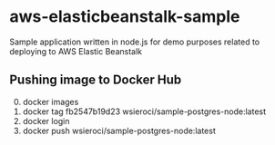 # aws-elasticbeanstalk-sample
Sample application written in node.js for demo purposes related to deploying to AWS Elastic Beanstalk

## Pushing image to Docker Hub

0. docker images
1. docker tag fb2547b19d23 wsieroci/sample-postgres-node:latest
2. docker login
3. docker push wsieroci/sample-postgres-node:latest
